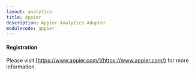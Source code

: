 ```yaml
---
layout: analytics
title: Appier
description: Appier Analytics Adapter
modulecode: appier
---
```


#### Registration

Please visit [https://www.appier.com/](https://www.appier.com/) for more information.
